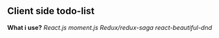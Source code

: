 ## Client side todo-list

**What i use?**
*React.js*
*moment.js*
*Redux/redux-saga*
*react-beautiful-dnd*
